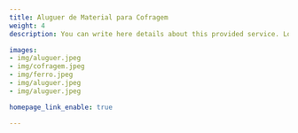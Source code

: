 ```yaml
---
title: Aluguer de Material para Cofragem
weight: 4
description: You can write here details about this provided service. Lorem ipsum dolor sit amet, consectetur adipisicing elit, sed do eiusmod tempor incididunt ut labore et dolore magna. Lorem ipsum dolor sit amet, consectetur adipisicing elit. Voluptas, modi fugit in veritatis labore perferendis. Minima hic at, nostrum nihil!

images:
- img/aluguer.jpeg
- img/cofragem.jpeg
- img/ferro.jpeg
- img/aluguer.jpeg
- img/aluguer.jpeg

homepage_link_enable: true

---
```

